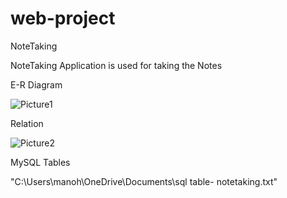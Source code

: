 ﻿# web-project

NoteTaking 

NoteTaking Application is used for taking the Notes 

 E-R Diagram

![Picture1](https://github.com/manohar-sai123/web-project/assets/149122833/7820b654-93ba-434f-bbc6-557ce1a2119f)

Relation

![Picture2](https://github.com/manohar-sai123/web-project/assets/149122833/49baa70e-6095-4fd5-b8bb-e0a643a456e7)

MySQL Tables

"C:\Users\manoh\OneDrive\Documents\sql table- notetaking.txt"
